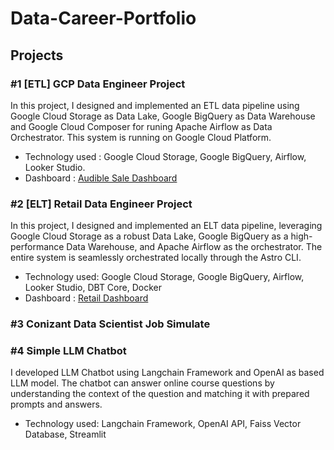 # Data-Career-Portfolio

## Projects
### #1 [ETL] GCP Data Engineer Project
In this project, I designed and implemented an ETL data pipeline using Google Cloud Storage as Data Lake, Google BigQuery as Data Warehouse and Google Cloud Composer for runing Apache Airflow as Data Orchestrator.
This system is running on Google Cloud Platform.
* Technology used : Google Cloud Storage, Google BigQuery,  Airflow, Looker Studio.
* Dashboard : [Audible Sale Dashboard](https://lookerstudio.google.com/reporting/848e065d-171a-4f3f-8c79-06672c286890)

### #2 [ELT] Retail Data Engineer Project
In this project, I designed and implemented an ELT data pipeline, leveraging Google Cloud Storage as a robust Data Lake, Google BigQuery as a high-performance Data Warehouse, and Apache Airflow as the orchestrator. The entire system is seamlessly orchestrated locally through the Astro CLI.
* Technology used: Google Cloud Storage, Google BigQuery,  Airflow, Looker Studio, DBT Core, Docker
* Dashboard : [Retail Dashboard](https://lookerstudio.google.com/reporting/381987ec-9e6f-45ed-91b3-747c6375df3c)

### #3 Conizant Data Scientist Job Simulate

### #4 Simple LLM Chatbot
I developed LLM Chatbot using Langchain Framework and OpenAI as based LLM model. The chatbot can answer online course questions by understanding the context of the question and matching it with prepared prompts and answers.
* Technology used: Langchain Framework, OpenAI API, Faiss Vector Database, Streamlit
